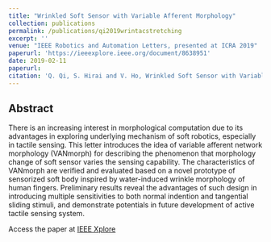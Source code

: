 ```yaml
---
title: "Wrinkled Soft Sensor with Variable Afferent Morphology"
collection: publications
permalink: /publications/qi2019wrintacstretching
excerpt: ''
venue: "IEEE Robotics and Automation Letters, presented at ICRA 2019"
paperurl: 'https://ieeexplore.ieee.org/document/8638951'
date: 2019-02-11
paperurl: 
citation: 'Q. Qi, S. Hirai and V. Ho, Wrinkled Soft Sensor with Variable Afferent Morphology.” IEEE Robot. Autom. Lett., vol. 4, no. 2, pp. 1908-1915, Apr. 2019.'
---
```


## Abstract
There is an increasing interest in morphological computation due to its advantages in exploring underlying mechanism of soft robotics, especially in tactile sensing. This letter introduces the idea of variable afferent network morphology (VANmorph) for describing the phenomenon that morphology change of soft sensor varies the sensing capability. The characteristics of VANmorph are verified and evaluated based on a novel prototype of sensorized soft body inspired by water-induced wrinkle morphology of human fingers. Preliminary results reveal the advantages of such design in introducing multiple sensitivities to both normal indention and tangential sliding stimuli, and demonstrate potentials in future development of active tactile sensing system.

Access the paper at [IEEE Xplore](https://ieeexplore.ieee.org/document/8638951)
